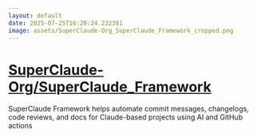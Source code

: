```yaml
---
layout: default
date: 2025-07-25T16:28:24.232381
image: assets/SuperClaude-Org_SuperClaude_Framework_cropped.png
---
```


# [SuperClaude-Org/SuperClaude_Framework](https://github.com/SuperClaude-Org/SuperClaude_Framework)

SuperClaude Framework helps automate commit messages, changelogs, code reviews, and docs for Claude-based projects using AI and GitHub actions
